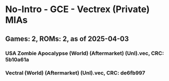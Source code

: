 # No-Intro - GCE - Vectrex (Private) MIAs
## Games: 2, ROMs: 2, as of 2025-04-03

### USA Zombie Apocalypse (World) (Aftermarket) (Unl).vec, CRC: 5b10a61a
### Vectral (World) (Aftermarket) (Unl).vec, CRC: de6fb997
